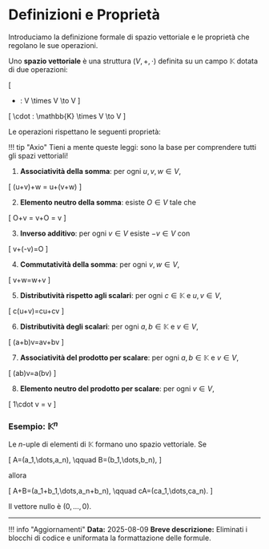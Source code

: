 # Definizioni e Proprietà

Introduciamo la definizione formale di spazio vettoriale e le proprietà che regolano le sue operazioni.

Uno **spazio vettoriale** è una struttura $(V,+,\cdot)$ definita su un campo $\mathbb{K}$
dotata di due operazioni:

\[
+ : V \times V \to V
\]

\[
\cdot : \mathbb{K} \times V \to V
\]

Le operazioni rispettano le seguenti proprietà:

!!! tip "Axio"
    Tieni a mente queste leggi: sono la base per comprendere tutti gli spazi vettoriali!

1. **Associatività della somma**: per ogni $u,v,w\in V$,

\[
(u+v)+w = u+(v+w)
\]

2. **Elemento neutro della somma**: esiste $O\in V$ tale che

\[
O+v = v+O = v
\]

3. **Inverso additivo**: per ogni $v\in V$ esiste $-v\in V$ con

\[
v+(-v)=O
\]

4. **Commutatività della somma**: per ogni $v,w\in V$,

\[
v+w=w+v
\]

5. **Distributività rispetto agli scalari**: per ogni $c\in\mathbb{K}$ e $u,v\in V$,

\[
c(u+v)=cu+cv
\]

6. **Distributività degli scalari**: per ogni $a,b\in\mathbb{K}$ e $v\in V$,

\[
(a+b)v=av+bv
\]

7. **Associatività del prodotto per scalare**: per ogni $a,b\in\mathbb{K}$ e $v\in V$,

\[
(ab)v=a(bv)
\]

8. **Elemento neutro del prodotto per scalare**: per ogni $v\in V$,

\[
1\cdot v = v
\]

### Esempio: $\mathbb{K}^n$

Le $n$-uple di elementi di $\mathbb{K}$ formano uno spazio vettoriale. Se

\[
A=(a_1,\dots,a_n), \qquad B=(b_1,\dots,b_n),
\]

allora

\[
A+B=(a_1+b_1,\dots,a_n+b_n), \qquad cA=(ca_1,\dots,ca_n).
\]

Il vettore nullo è $(0,\dots,0)$.

---

!!! info "Aggiornamenti"
    **Data:** 2025-08-09
    **Breve descrizione:** Eliminati i blocchi di codice e uniformata la formattazione delle formule.

